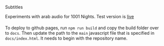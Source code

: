 Subtitles

Experiments with arab audio for 1001 Nights. Test version is [live](https://mdumke.github.io/subtitles-arabic-test/)

####

To deploy to github pages, run `npm run build` and copy the build folder over to `docs`. Then update the path to the `main` javascript file that is specified in `docs/index.html`. It needs to begin with the repository name.
